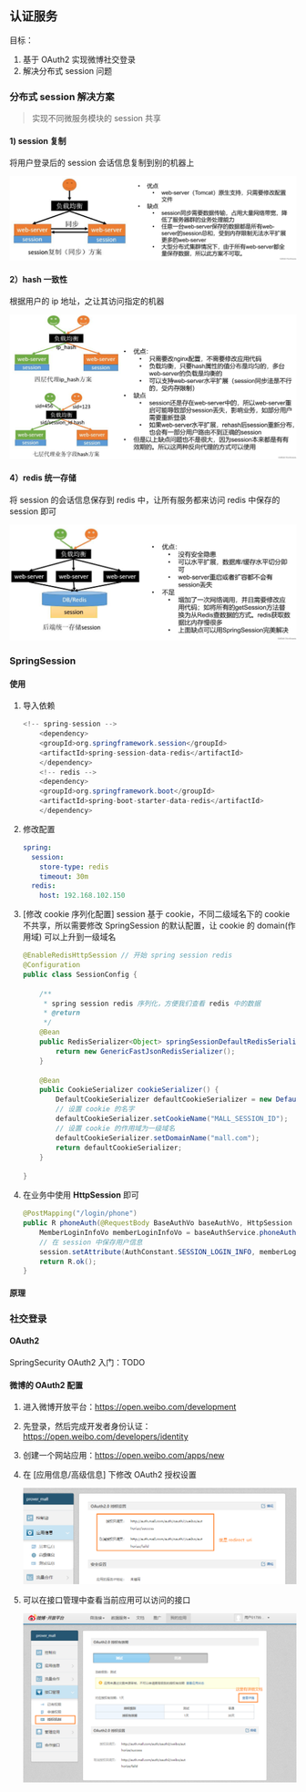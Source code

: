 ## 认证服务

目标：

1. 基于 OAuth2 实现微博社交登录
2. 解决分布式 session 问题

### 分布式 session 解决方案

> 实现不同微服务模块的 session 共享

#### 1) session 复制

将用户登录后的 session 会话信息复制到别的机器上

![img](06_认证服务.assets/81582c3f7407aeb38e390e22f1556184.png)

#### 2）hash 一致性

根据用户的 ip 地址，之让其访问指定的机器

![img](06_认证服务.assets/b3e6040714dc676fecb24d3a1c7af97b.png)

#### 4）redis 统一存储

将 session 的会话信息保存到 redis 中，让所有服务都来访问 redis 中保存的 session 即可

![img](06_认证服务.assets/fb76e9a30e844c5c1ec50020cf2f67e1.png)



### SpringSession

#### 使用

1. 导入依赖

   ```java
   <!-- spring-session -->
       <dependency>
       <groupId>org.springframework.session</groupId>
       <artifactId>spring-session-data-redis</artifactId>
       </dependency>
       <!-- redis -->
       <dependency>
       <groupId>org.springframework.boot</groupId>
       <artifactId>spring-boot-starter-data-redis</artifactId>
       </dependency>
   ```

2. 修改配置

   ```yaml
   spring:
     session:
       store-type: redis
       timeout: 30m
     redis:
       host: 192.168.102.150
   ```

3. [修改 cookie 序列化配置] session 基于 cookie，不同二级域名下的 cookie 不共享，所以需要修改 SpringSession 的默认配置，让 cookie 的 domain(作用域) 可以上升到一级域名

   ```java
   @EnableRedisHttpSession // 开始 spring session redis
   @Configuration
   public class SessionConfig {
   
       /**
        * spring session redis 序列化，方便我们查看 redis 中的数据
        * @return
        */
       @Bean
       public RedisSerializer<Object> springSessionDefaultRedisSerializer() {
           return new GenericFastJsonRedisSerializer();
       }
   
       @Bean
       public CookieSerializer cookieSerializer() {
           DefaultCookieSerializer defaultCookieSerializer = new DefaultCookieSerializer();
           // 设置 cookie 的名字
           defaultCookieSerializer.setCookieName("MALL_SESSION_ID");
           // 设置 cookie 的作用域为一级域名
           defaultCookieSerializer.setDomainName("mall.com");
           return defaultCookieSerializer;
       }
   
   }
   ```

4. 在业务中使用 **HttpSession** 即可

   ```java
   @PostMapping("/login/phone")
   public R phoneAuth(@RequestBody BaseAuthVo baseAuthVo, HttpSession session) {
       MemberLoginInfoVo memberLoginInfoVo = baseAuthService.phoneAuth(baseAuthVo);
       // 在 session 中保存用户信息
       session.setAttribute(AuthConstant.SESSION_LOGIN_INFO, memberLoginInfoVo);
       return R.ok();
   }
   ```

#### 原理

### 社交登录

#### OAuth2

SpringSecurity OAuth2 入门：TODO

#### 微博的 OAuth2 配置

1. 进入微博开放平台：https://open.weibo.com/development

2. 先登录，然后完成开发者身份认证：https://open.weibo.com/developers/identity

3. 创建一个网站应用：https://open.weibo.com/apps/new

4. 在 [应用信息/高级信息] 下修改 OAuth2 授权设置

    ![image-20220610135233985](06_认证服务.assets/image-20220610135233985.png)

5. 可以在接口管理中查看当前应用可以访问的接口

    ![image-20220610135355906](06_认证服务.assets/image-20220610135355906.png)



